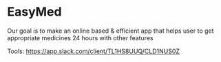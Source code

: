 # EasyMed
Our goal is to make an online based &amp; efficient app that helps user to get appropriate medicines 24 hours with other features 

Tools: 
https://app.slack.com/client/TL1HS8UUQ/CLD1NUS0Z
